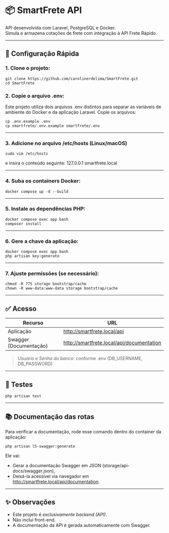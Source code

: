 # 📦 SmartFrete API

API desenvolvida com Laravel, PostgreSQL e Docker.  
Simula e armazena cotações de frete com integração à API Frete Rápido.

---

## 🚀 Configuração Rápida

### 1. Clone o projeto:

```
git clone https://github.com/carolinerdelima/SmartFrete.git
cd SmartFrete
```

### 2. Copie o arquivo .env:

Este projeto utiliza dois arquivos .env distintos para separar as variáveis de ambiente do Docker e da aplicação Laravel. Copie os arquivos:

```
cp .env.example .env
cp smartfrete/.env.example smartfrete/.env
```

---

### 3. Adicione no arquivo /etc/hosts (Linux/macOS) 


```
sudo vim /etc/hosts
```

e insira o conteúdo seguinte:
127.0.0.1 smartfrete.local

---

### 4. Suba os containers Docker:

```
docker compose up -d --build
```

---

### 5. Instale as dependências PHP:

```
docker compose exec app bash
composer install
```

---

### 6. Gere a chave da aplicação:

```
docker compose exec app bash
php artisan key:generate
```

---

### 7. Ajuste permissões (se necessário):

```
chmod -R 775 storage bootstrap/cache
chown -R www-data:www-data storage bootstrap/cache
```

---

## ✅ Acesso

| Recurso                 | URL                                      |
|-------------------------|-------------------------------------------|
| Aplicação               | http://smartfrete.local/api                  |
| Swagger (Documentação)  | http://smartfrete.local/api/documentation |
> *Usuário e Senha do banco:* conforme .env (DB_USERNAME, DB_PASSWORD)

---

## 🧪 Testes

```
php artisan test
```

---

## 📚 Documentação das rotas

Para verificar a documentação, rode esse comando dentro do container da aplicação:

```
php artisan l5-swagger:generate
```

Ele vai:

  - Gerar a documentação Swagger em JSON (storage/api-docs/swagger.json),
  - Deixá-la acessível via navegador em http://smartfrete.local/api/documentation.
---


## ✨ Observações

- Este projeto é *exclusivamente backend (API)*.
- Não inclui front-end.
- A documentação da API é gerada automaticamente com Swagger.